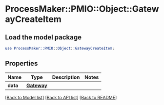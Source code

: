 # ProcessMaker::PMIO::Object::GatewayCreateItem

## Load the model package
```perl
use ProcessMaker::PMIO::Object::GatewayCreateItem;
```

## Properties
Name | Type | Description | Notes
------------ | ------------- | ------------- | -------------
**data** | [**Gateway**](Gateway.md) |  | 

[[Back to Model list]](../README.md#documentation-for-models) [[Back to API list]](../README.md#documentation-for-api-endpoints) [[Back to README]](../README.md)


